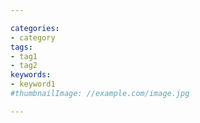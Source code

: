 ```yaml
---

categories:
- category
tags:
- tag1
- tag2
keywords:
- keyword1
#thumbnailImage: //example.com/image.jpg

---
```


<!--more-->
